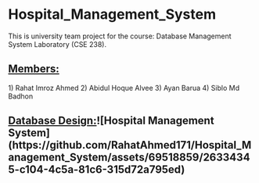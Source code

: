 # Hospital_Management_System
This is university team project for the course: Database Management System Laboratory (CSE 238).

<h2><u>Members:</u></h2>
1) Rahat Imroz Ahmed 
2) Abidul Hoque Alvee 
3) Ayan Barua 
4) Siblo Md Badhon 

<h2><u> Database Design:</u>![Hospital Management System](https://github.com/RahatAhmed171/Hospital_Management_System/assets/69518859/26334345-c104-4c5a-81c6-315d72a795ed)
</h2>
